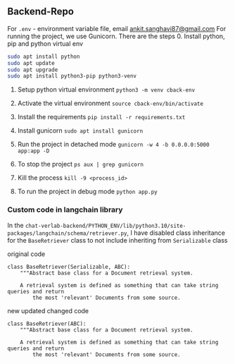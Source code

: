 ## Backend-Repo


For `.env` - environment variable file, email ankit.sanghavi87@gmail.com
For running the project, we use Gunicorn. There are the steps
0. Install python, pip and python virtual env
```bash
sudo apt install python
sudo apt update
sudo apt upgrade
sudo apt install python3-pip python3-venv

```

1. Setup python virtual environment
`python3 -m venv cback-env`

1. Activate the virtual environment
`source cback-env/bin/activate`

1. Install the requirements
`pip install -r requirements.txt`

1. Install gunicorn
`sudo apt install gunicorn` 

2. Run the project in detached mode
`gunicorn -w 4 -b 0.0.0.0:5000 app:app -D`

3. To stop the project
`ps aux | grep gunicorn`

4. Kill the process
`kill -9 <process_id>`

5. To run the project in debug mode
`python app.py`


### Custom code in langchain library

In the `chat-verlab-backend/PYTHON_ENV/lib/python3.10/site-packages/langchain/schema/retriever.py`, I have disabled class inheritance for the `BaseRetriever` class to not include inheriting from `Serializable` class

original code
```
class BaseRetriever(Serializable, ABC):
    """Abstract base class for a Document retrieval system.

    A retrieval system is defined as something that can take string queries and return
        the most 'relevant' Documents from some source.

```

new updated changed code
```
class BaseRetriever(ABC):
    """Abstract base class for a Document retrieval system.

    A retrieval system is defined as something that can take string queries and return
        the most 'relevant' Documents from some source.

```
